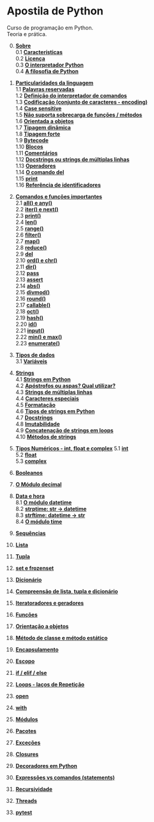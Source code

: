 # Apostila de Python
  
Curso de programação em Python.  
Teoria e prática.  

0. [**Sobre**](content/about/00.md)  
   0.1 [**Características**](content/about/01.md)  
   0.2 [**Licença**](content/about/02.md)  
   0.3 [**O interpretador Python**](content/about/03.md)  
   0.4 [**A filosofia de Python**](content/about/04.md)  
    
1. [**Particularidades da linguagem**](content/language_particularities/00.md)  
   1.1 [**Palavras reservadas**](content/language_particularities/01.md)  
   1.2 [**Definição do interpretador de comandos**](content/language_particularities/02.md)  
   1.3 [**Codificação (conjunto de caracteres - encoding)**](content/language_particularities/03.md)  
   1.4 [**Case sensitive**](content/language_particularities/04.md)  
   1.5 [**Não suporta sobrecarga de funções / métodos**](content/language_particularities/05.md)  
   1.6 [**Orientada a objetos**](content/language_particularities/06.md)  
   1.7 [**Tipagem dinâmica**](content/language_particularities/07.md)  
   1.8 [**Tipagem forte**](content/language_particularities/08.md)  
   1.9 [**Bytecode**](content/language_particularities/09.md)  
   1.10 [**Blocos**](content/language_particularities/10.md)  
   1.11 [**Comentários**](content/language_particularities/11.md)  
   1.12 [**Docstrings ou strings de múltiplas linhas**](content/language_particularities/12.md)  
   1.13 [**Operadores**](content/language_particularities/13.md)  
   1.14 [**O comando del**](content/language_particularities/14.md)  
   1.15 [**print**](content/language_particularities/15.md)  
   1.16 [**Referência de identificadores**](content/language_particularities/16.md)     

2. [**Comandos e funções importantes**](content/built-ins/00.md)   
   2.1 [**all() e any()**](content/built-ins/01.md)  
   2.2 [**iter() e next()**](content/built-ins/02.md)  
   2.3 [**print()**](content/built-ins/03.md)  
   2.4 [**len()**](content/built-ins/04.md)  
   2.5 [**range()**](content/built-ins/05.md)  
   2.6 [**filter()**](content/built-ins/06.md)  
   2.7 [**map()**](content/built-ins/07.md)  
   2.8 [**reduce()**](content/built-ins/08.md)  
   2.9 [**del**](content/built-ins/09.md)  
   2.10 [**ord() e chr()**](content/built-ins/10.md)   
   2.11 [**dir()**](content/built-ins/11.md)  
   2.12 [**pass**](content/built-ins/12.md)  
   2.13 [**assert**](content/built-ins/13.md)  
   2.14 [**abs()**](content/built-ins/14.md)  
   2.15 [**divmod()**](content/built-ins/15.md)  
   2.16 [**round()**](content/built-ins/16.md)  
   2.17 [**callable()**](content/built-ins/17.md)   
   2.18 [**oct()**](content/built-ins/18.md)  
   2.19 [**hash()**](content/built-ins/19.md)   
   2.20 [**id()**](content/built-ins/20.md)   
   2.21 [**input()**](content/built-ins/21.md)   
   2.22 [**min() e max()**](content/built-ins/22.md)   
   2.23 [**enumerate()**](content/built-ins/23.md)   
   
3. [**Tipos de dados**](content/data_types/00.md)  
   3.1 [**Variáveis**](content/data_types/01.md)  
     
4. [**Strings**](content/str/00.md)  
   4.1 [**Strings em Python**](content/str/01.md)  
   4.2 [**Apóstrofos ou aspas? Qual utilizar?**](content/str/02.md)  
   4.3 [**Strings de múltiplas linhas**](content/str/03.md)  
   4.4 [**Caracteres especiais**](content/str/04.md)  
   4.5 [**Formatação**](content/str/05.md)  
   4.6 [**Tipos de strings em Python**](content/str/06.md)  
   4.7 [**Docstrings**](content/str/07.md)  
   4.8 [**Imutabilidade**](content/str/08.md)  
   4.9 [**Concatenação de strings em loops**](content/str/09.md)  
   4.10 [**Métodos de strings**](content/str/10.md)  

5. [**Tipos Numéricos - int, float e complex**](content/numeric_data_types/00.md)
   5.1 [**int**](content/numeric_data_types/01.md)  
   5.2 [**float**](content/numeric_data_types/02.md)  
   5.3 [**complex**](content/numeric_data_types/03.md)  
   
6. [**Booleanos**](content/boolean/00.md)  
   
7. [**O Módulo decimal**](content/decimal_module/00.md)  
   
8. [**Data e hora**](content/date_time/00.md)  
   8.1 [**O módulo datetime**](content/date_time/01.md)  
   8.2 [**strptime: str -> datetime**](content/date_time/02.md)  
   8.3 [**strftime: datetime -> str**](content/date_time/03.md)  
   8.4 [**O módulo time**](content/date_time/04.md)  
   
9.  [**Sequências**](content/sequences/00.md)
10. [**Lista**](content/list/00.md)
11. [**Tupla**](content/tuple/00.md)
12. [**set e frozenset**](content/set_frozenset/00.md)
13. [**Dicionário**](content/dict/00.md)
14. [**Compreensão de lista, tupla e dicionário**](content/list_tuple_dict_comprehension/00.md)
15. [**Iteratoradores e geradores**](content/iter_gen/00.md)
16. [**Funções**](content/functions/00.md)
17. [**Orientação a objetos**](content/oo/00.md)
18. [**Método de classe e método estático**](content/staticmethod_classmethod/00.md)
19. [**Encapsulamento**](content/property/00.md)
20. [**Escopo**](content/scope/00.md)
21. [**if / elif / else**](content/if/00.md)
22. [**Loops - laços de Repetição**](content/loops/00.md)
23. [**open**](content/open/00.md)
24. [**with**](content/with/00.md)
25. [**Módulos**](content/modules/00.md)
26. [**Pacotes**](content/packages/00.md)
27. [**Exceções**](content/except/00.md)
28. [**Closures**](content/closures/00.md)
29. [**Decoradores em Python**](content/decorators/00.md)
30. [**Expressões vs comandos (statements)**](content/exec_eval_execfile_compile/00.md)
31. [**Recursividade**](content/recursive/00.md)
32. [**Threads**](content/threads/00.md)
33. [**pytest**](content/pytest/00.md)




